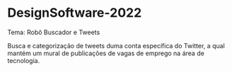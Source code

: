 # DesignSoftware-2022

Tema: Robô Buscador e Tweets

Busca e categorização de tweets duma conta específica do Twitter, a qual mantém um mural de publicações de vagas de emprego na área de tecnologia.
